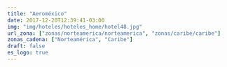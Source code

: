 ```yaml
---
title: "Aeroméxico"
date: 2017-12-20T12:39:41-03:00
img: "img/hoteles/hoteles_home/hotel48.jpg"
url_zona: ["zonas/norteamerica/norteamerica", "zonas/caribe/caribe"]
zonas_cadena: ["Norteamérica", "Caribe"]
draft: false
es_logo: true
---
```

